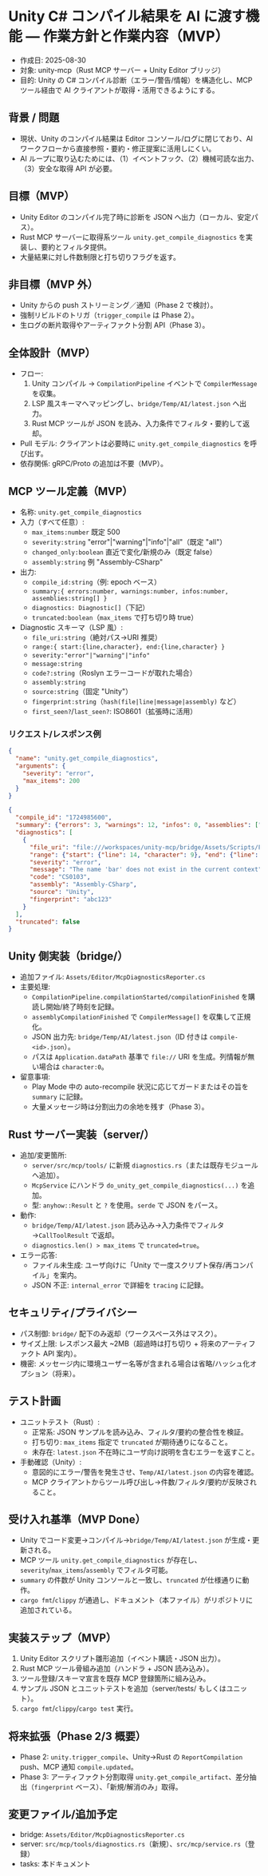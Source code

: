# Unity C# コンパイル結果を AI に渡す機能 — 作業方針と作業内容（MVP）

- 作成日: 2025-08-30
- 対象: unity-mcp（Rust MCP サーバー + Unity Editor ブリッジ）
- 目的: Unity の C# コンパイル診断（エラー/警告/情報）を構造化し、MCP ツール経由で AI クライアントが取得・活用できるようにする。

## 背景 / 問題
- 現状、Unity のコンパイル結果は Editor コンソール/ログに閉じており、AI ワークフローから直接参照・要約・修正提案に活用しにくい。
- AI ループに取り込むためには、（1）イベントフック、（2）機械可読な出力、（3）安全な取得 API が必要。

## 目標（MVP）
- Unity Editor のコンパイル完了時に診断を JSON へ出力（ローカル、安定パス）。
- Rust MCP サーバーに取得系ツール `unity.get_compile_diagnostics` を実装し、要約とフィルタ提供。
- 大量結果に対し件数制限と打ち切りフラグを返す。

## 非目標（MVP 外）
- Unity からの push ストリーミング／通知（Phase 2 で検討）。
- 強制リビルドのトリガ（`trigger_compile` は Phase 2）。
- 生ログの断片取得やアーティファクト分割 API（Phase 3）。

## 全体設計（MVP）
- フロー:
  1. Unity コンパイル → `CompilationPipeline` イベントで `CompilerMessage` を収集。
  2. LSP 風スキーマへマッピングし、`bridge/Temp/AI/latest.json` へ出力。
  3. Rust MCP ツールが JSON を読み、入力条件でフィルタ・要約して返却。
- Pull モデル: クライアントは必要時に `unity.get_compile_diagnostics` を呼び出す。
- 依存関係: gRPC/Proto の追加は不要（MVP）。

## MCP ツール定義（MVP）
- 名称: `unity.get_compile_diagnostics`
- 入力（すべて任意）:
  - `max_items:number` 既定 500
  - `severity:string` "error"|"warning"|"info"|"all"（既定 "all"）
  - `changed_only:boolean` 直近で変化/新規のみ（既定 false）
  - `assembly:string` 例 "Assembly-CSharp"
- 出力:
  - `compile_id:string`（例: epoch ベース）
  - `summary:{ errors:number, warnings:number, infos:number, assemblies:string[] }`
  - `diagnostics: Diagnostic[]`（下記）
  - `truncated:boolean`（`max_items` で打ち切り時 true）
- Diagnostic スキーマ（LSP 風）:
  - `file_uri:string`（絶対パス→URI 推奨）
  - `range:{ start:{line,character}, end:{line,character} }`
  - `severity:"error"|"warning"|"info"`
  - `message:string`
  - `code?:string`（Roslyn エラーコードが取れた場合）
  - `assembly:string`
  - `source:string`（固定 "Unity"）
  - `fingerprint:string`（`hash(file|line|message|assembly)` など）
  - `first_seen?`/`last_seen?`: ISO8601（拡張時に活用）

### リクエスト/レスポンス例
```json
{
  "name": "unity.get_compile_diagnostics",
  "arguments": {
    "severity": "error",
    "max_items": 200
  }
}
```
```json
{
  "compile_id": "1724985600",
  "summary": {"errors": 3, "warnings": 12, "infos": 0, "assemblies": ["Assembly-CSharp"]},
  "diagnostics": [
    {
      "file_uri": "file:///workspaces/unity-mcp/bridge/Assets/Scripts/Foo.cs",
      "range": {"start": {"line": 14, "character": 9}, "end": {"line": 14, "character": 9}},
      "severity": "error",
      "message": "The name 'bar' does not exist in the current context",
      "code": "CS0103",
      "assembly": "Assembly-CSharp",
      "source": "Unity",
      "fingerprint": "abc123"
    }
  ],
  "truncated": false
}
```

## Unity 側実装（bridge/）
- 追加ファイル: `Assets/Editor/McpDiagnosticsReporter.cs`
- 主要処理:
  - `CompilationPipeline.compilationStarted/compilationFinished` を購読し開始/終了時刻を記録。
  - `assemblyCompilationFinished` で `CompilerMessage[]` を収集して正規化。
  - JSON 出力先: `bridge/Temp/AI/latest.json`（ID 付きは `compile-<id>.json`）。
  - パスは `Application.dataPath` 基準で `file://` URI を生成。列情報が無い場合は `character:0`。
- 留意事項:
  - Play Mode 中の auto-recompile 状況に応じてガードまたはその旨を `summary` に記録。
  - 大量メッセージ時は分割出力の余地を残す（Phase 3）。

## Rust サーバー実装（server/）
- 追加/変更箇所:
  - `server/src/mcp/tools/` に新規 `diagnostics.rs`（または既存モジュールへ追加）。
  - `McpService` にハンドラ `do_unity_get_compile_diagnostics(...)` を追加。
  - 型: `anyhow::Result` と `?` を使用。`serde` で JSON をパース。
- 動作:
  - `bridge/Temp/AI/latest.json` 読み込み→入力条件でフィルタ→`CallToolResult` で返却。
  - `diagnostics.len() > max_items` で `truncated=true`。
- エラー応答:
  - ファイル未生成: ユーザ向けに「Unity で一度スクリプト保存/再コンパイル」を案内。
  - JSON 不正: `internal_error` で詳細を `tracing` に記録。

## セキュリティ/プライバシー
- パス制御: `bridge/` 配下のみ返却（ワークスペース外はマスク）。
- サイズ上限: レスポンス最大 ~2MB（超過時は打ち切り + 将来のアーティファクト API 案内）。
- 機密: メッセージ内に環境ユーザー名等が含まれる場合は省略/ハッシュ化オプション（将来）。

## テスト計画
- ユニットテスト（Rust）:
  - 正常系: JSON サンプルを読み込み、フィルタ/要約の整合性を検証。
  - 打ち切り: `max_items` 指定で `truncated` が期待通りになること。
  - 未存在: `latest.json` 不在時にユーザ向け説明を含むエラーを返すこと。
- 手動確認（Unity）:
  - 意図的にエラー/警告を発生させ、`Temp/AI/latest.json` の内容を確認。
  - MCP クライアントからツール呼び出し→件数/フィルタ/要約が反映されること。

## 受け入れ基準（MVP Done）
- Unity でコード変更→コンパイル→`bridge/Temp/AI/latest.json` が生成・更新される。
- MCP ツール `unity.get_compile_diagnostics` が存在し、`severity`/`max_items`/`assembly` でフィルタ可能。
- `summary` の件数が Unity コンソールと一致し、`truncated` が仕様通りに動作。
- `cargo fmt`/`clippy` が通過し、ドキュメント（本ファイル）がリポジトリに追加されている。

## 実装ステップ（MVP）
1. Unity Editor スクリプト雛形追加（イベント購読・JSON 出力）。
2. Rust MCP ツール骨組み追加（ハンドラ + JSON 読み込み）。
3. ツール登録/スキーマ宣言を既存 MCP 登録箇所に組み込み。
4. サンプル JSON とユニットテストを追加（server/tests/ もしくはユニット）。
5. `cargo fmt`/`clippy`/`cargo test` 実行。

## 将来拡張（Phase 2/3 概要）
- Phase 2: `unity.trigger_compile`、Unity→Rust の `ReportCompilation` push、MCP 通知 `compile.updated`。
- Phase 3: アーティファクト分割取得 `unity.get_compile_artifact`、差分抽出（`fingerprint` ベース）、「新規/解消のみ」取得。

## 変更ファイル/追加予定
- bridge: `Assets/Editor/McpDiagnosticsReporter.cs`
- server: `src/mcp/tools/diagnostics.rs`（新規）、`src/mcp/service.rs`（登録）
- tasks: 本ドキュメント

